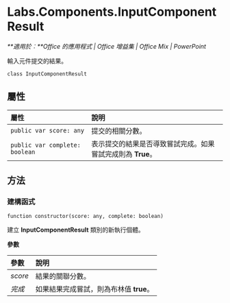 
# Labs.Components.InputComponentResult

 _**適用於︰**Office 的應用程式 | Office 增益集 | Office Mix | PowerPoint_

輸入元件提交的結果。

```
class InputComponentResult
```


## 屬性


|屬性	|說明|
|:-----|:-----|
| `public var score: any`|提交的相關分數。|
| `public var complete: boolean`|表示提交的結果是否導致嘗試完成。如果嘗試完成則為 **True**。|

## 方法




### 建構函式

 `function constructor(score: any, complete: boolean)`

建立 **InputComponentResult** 類別的新執行個體。

 **參數**


|參數|說明|
|:-----|:-----|
| _score_|結果的關聯分數。|
| _完成_|如果結果完成嘗試，則為布林值 **true**。|
